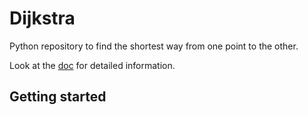# Dijkstra

Python repository to find the shortest way from one point to the other.

Look at the [doc](mattesschu.github.io) for detailed information.

## Getting started

